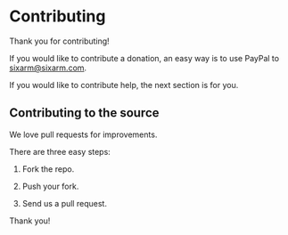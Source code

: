 # Contributing

Thank you for contributing!

If you would like to contribute a donation, an easy way is to use PayPal to sixarm@sixarm.com.

If you would like to contribute help, the next section is for you.


## Contributing to the source

We love pull requests for improvements.

There are three easy steps:

1. Fork the repo.

2. Push your fork.

3. Send us a pull request.

Thank you!
